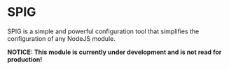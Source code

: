 # SPIG

SPIG is a simple and powerful configuration tool that simplifies the configuration of any NodeJS module.

**NOTICE: This module is currently under development and is not read for production!**

